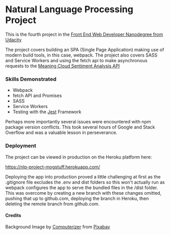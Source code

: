 # Natural Language Processing Project

  This is the fourth project in the [Front End Web Developer Nanodegree from Udacity](https://www.udacity.com/course/front-end-web-developer-nanodegree--nd0011)

The project covers building an SPA (Single Page Application) making use of modern build tools, in this case, webpack. The project also covers SASS and Service Workers and using the fetch api to make asynchronous requests to the [Meaning Cloud Sentiment Analysis API](https://www.meaningcloud.com/developer/sentiment-analysis)

### Skills Demonstrated

 - Webpack
 - fetch API and Promises
 - SASS
 - Service Workers
 - Testing with the [Jest](https://jestjs.io/) Framework

Perhaps more importantly several issues were encountered with npm package version conflicts. This took several hours of Google and Stack Overflow and was a valuable lesson in perseverance.

### Deployment

The project can be viewed in production on the Heroku platform here:

https://nlp-project-mogstuff.herokuapp.com/

Deploying the app into production proved a little challenging at first as the .gitignore file excludes the .env and dist folders so this won't actually run as webpack configures the app to serve the bundled files in the /dist folder.  This was overcome by creating a new branch with these changes omitted, pushing that up to github.com, deploying the branch in Heroku, then deleting the remote branch from github.com.

#### Credits

Background Image by <a href="https://pixabay.com/users/computerizer-4588466/?utm_source=link-attribution&amp;utm_medium=referral&amp;utm_campaign=image&amp;utm_content=2301646">Computerizer</a> from <a href="https://pixabay.com/?utm_source=link-attribution&amp;utm_medium=referral&amp;utm_campaign=image&amp;utm_content=2301646">Pixabay</a>
